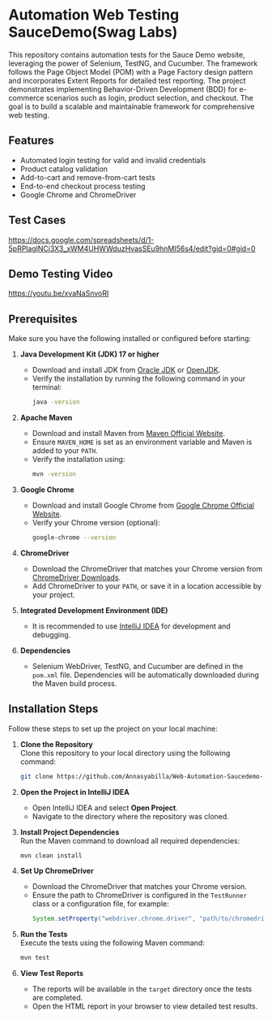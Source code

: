# Automation Web Testing SauceDemo(Swag Labs)
This repository contains automation tests for the Sauce Demo website, leveraging the power of Selenium, TestNG, and Cucumber. The framework follows the Page Object Model (POM) with a Page Factory design pattern and incorporates Extent Reports for detailed test reporting. The project demonstrates implementing Behavior-Driven Development (BDD) for e-commerce scenarios such as login, product selection, and checkout. The goal is to build a scalable and maintainable framework for comprehensive web testing.

## Features
- Automated login testing for valid and invalid credentials
- Product catalog validation
- Add-to-cart and remove-from-cart tests
- End-to-end checkout process testing
- Google Chrome and ChromeDriver

## Test Cases
https://docs.google.com/spreadsheets/d/1-5pRPlaglNCi3X3_xWM4UHWWduzHvasSEu9hnMI56s4/edit?gid=0#gid=0

## Demo Testing Video
https://youtu.be/xvaNaSnvoRI


## Prerequisites
Make sure you have the following installed or configured before starting:

1. **Java Development Kit (JDK) 17 or higher**  
   - Download and install JDK from [Oracle JDK](https://www.oracle.com/java/technologies/javase-downloads.html) or [OpenJDK](https://openjdk.org/install/).  
   - Verify the installation by running the following command in your terminal:  
     ```bash
     java -version
     ```

2. **Apache Maven**  
   - Download and install Maven from [Maven Official Website](https://maven.apache.org/).  
   - Ensure `MAVEN_HOME` is set as an environment variable and Maven is added to your `PATH`.  
   - Verify the installation using:  
     ```bash
     mvn -version
     ```

3. **Google Chrome**  
   - Download and install Google Chrome from [Google Chrome Official Website](https://www.google.com/chrome/).  
   - Verify your Chrome version (optional):  
     ```bash
     google-chrome --version
     ```

4. **ChromeDriver**  
   - Download the ChromeDriver that matches your Chrome version from [ChromeDriver Downloads](https://sites.google.com/chromium.org/driver/).  
   - Add ChromeDriver to your `PATH`, or save it in a location accessible by your project.

5. **Integrated Development Environment (IDE)**  
   - It is recommended to use [IntelliJ IDEA](https://www.jetbrains.com/idea/) for development and debugging.

6. **Dependencies**  
   - Selenium WebDriver, TestNG, and Cucumber are defined in the `pom.xml` file. Dependencies will be automatically downloaded during the Maven build process.


## Installation Steps

Follow these steps to set up the project on your local machine:

1. **Clone the Repository**  
   Clone this repository to your local directory using the following command:  
   ```bash
   git clone https://github.com/Annasyabilla/Web-Automation-Saucedemo-Swaglabs.git
   ```

2. **Open the Project in IntelliJ IDEA**  
   - Open IntelliJ IDEA and select **Open Project**.  
   - Navigate to the directory where the repository was cloned.  

3. **Install Project Dependencies**  
   Run the Maven command to download all required dependencies:  
   ```bash
   mvn clean install
   ```

4. **Set Up ChromeDriver**  
   - Download the ChromeDriver that matches your Chrome version.  
   - Ensure the path to ChromeDriver is configured in the `TestRunner` class or a configuration file, for example:  
     ```java
     System.setProperty("webdriver.chrome.driver", "path/to/chromedriver");
     ```

5. **Run the Tests**  
   Execute the tests using the following Maven command:  
   ```bash
   mvn test
   ```

6. **View Test Reports**  
   - The reports will be available in the `target` directory once the tests are completed.  
   - Open the HTML report in your browser to view detailed test results.


